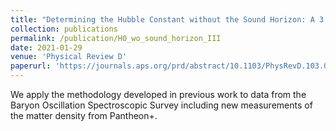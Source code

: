 ```yaml
---
title: "Determining the Hubble Constant without the Sound Horizon: A 3.6\% constraint on the Hubble rate from Galaxy Surveys, CMB Lensing and Supernovae"
collection: publications
permalink: /publication/H0_wo_sound_horizon_III
date: 2021-01-29
venue: 'Physical Review D'
paperurl: 'https://journals.aps.org/prd/abstract/10.1103/PhysRevD.103.023538'
---
```

We apply the methodology developed in previous work to data from the Baryon Oscillation Spectroscopic Survey including new measurements of the matter density from Pantheon+.
